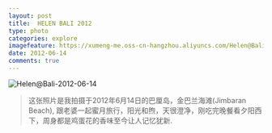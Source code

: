 ```yaml
---
layout: post
title:  HELEN BALI 2012
type: photo
categories: explore
imagefeature: https://xumeng-me.oss-cn-hangzhou.aliyuncs.com/Helen@Bali-2012-06-14?x-oss-process=image/resize,p_13
date: 2012-06-14
comments: true
---
```


![Helen@Bali-2012-06-14](https://xumeng-me.oss-cn-hangzhou.aliyuncs.com/Helen@Bali-2012-06-14)

> 这张照片是我拍摄于2012年6月14日的巴厘岛，金巴兰海滩(Jimbaran Beach), 跟老婆一起蜜月旅行，阳光和煦，天很澄净，刚吃完晚餐看夕阳西下，周身都是鸡蛋花的香味至今让人记忆犹新.
